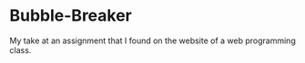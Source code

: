 Bubble-Breaker
==============

My take at an assignment that I found on the website of a web programming class.